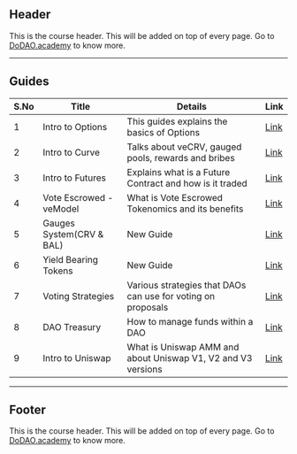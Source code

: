 ## Header
This is the course header. This will be added on top of every page. Go to [DoDAO.academy](https://www.dodao.academy) to know more.

---

## Guides

| S.No        | Title       |  Details  |  Link  |
| ----------- | ----------- |----------- | ----------- |
| 1      | Intro to Options | This guides explains the basics of Options |  [Link](generated/markdown/intro-to-options-dodao-academy.md) |
 | 2      | Intro to Curve | Talks about veCRV, gauged pools, rewards and bribes |  [Link](generated/markdown/intro-to-curve-dodao-academy.md) |
 | 3      | Intro to Futures | Explains what is a Future Contract and how is it traded |  [Link](generated/markdown/intro-to-futures-dodao-academy.md) |
 | 4      | Vote Escrowed - veModel | What is Vote Escrowed Tokenomics and its benefits |  [Link](generated/markdown/vemodel-vote-escrowed-dodao-academy.md) |
 | 5      | Gauges System(CRV & BAL) | New Guide |  [Link](generated/markdown/gauges-and-bribes-in-crv-and-bal-dodao-academy.md) |
 | 6      | Yield Bearing Tokens | New Guide |  [Link](generated/markdown/yieldinterest-bearing-tokens-dodao-academy.md) |
 | 7      | Voting Strategies | Various strategies that DAOs can use for voting on proposals |  [Link](generated/markdown/voting-strategies-dodao-academy.md) |
 | 8      | DAO Treasury | How to manage funds within a DAO |  [Link](generated/markdown/dao-treasury-dodao-academy.md) |
 | 9      | Intro to Uniswap | What is Uniswap AMM and about Uniswap V1, V2 and V3 versions |  [Link](generated/markdown/intro-to-uniswap-dodao-academy.md) |

---
## Footer
This is the course header. This will be added on top of every page. Go to [DoDAO.academy](https://www.dodao.academy) to know more.
 
